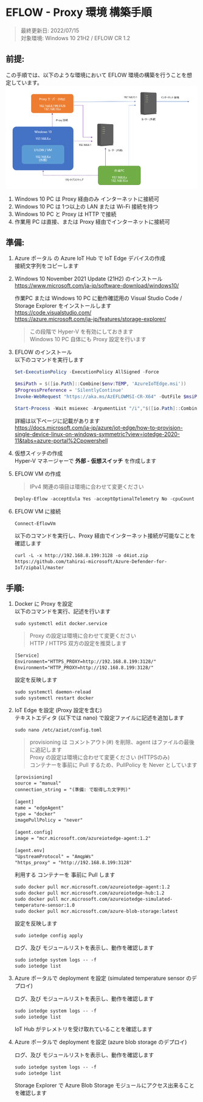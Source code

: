 # EFLOW - Proxy 環境 構築手順

> 最終更新日: 2022/07/15  
> 対象環境: Windows 10 21H2 / EFLOW CR 1.2

## 前提:

この手順では、以下のような環境において EFLOW 環境の構築を行うことを想定しています。  
![EFLOW 環境](./img/eflow-env.png 'EFLOW 環境')

1. Windows 10 PC は Proxy 経由のみ インターネットに接続可
1. Windows 10 PC は 1つ以上の LAN または Wi-Fi 接続を持つ
1. Windows 10 PC と Proxy は HTTP で接続
1. 作業用 PC は直接、または Proxy 経由でインターネットに接続可

## 準備:

1. Azure ポータル の Azure IoT Hub で IoT Edge デバイスの作成  
    接続文字列をコピーします  
1. Windows 10 November 2021 Update (21H2) のインストール  
    https://www.microsoft.com/ja-jp/software-download/windows10/

    作業PC または Windows 10 PC に動作確認用の Visual Studio Code / Storage Explorer をインストールします  
    https://code.visualstudio.com/  
    https://azure.microsoft.com/ja-jp/features/storage-explorer/  

     > この段階で Hyper-V を有効にしておきます  
     > Windows 10 PC 自体にも Proxy 設定を行います  

1. EFLOW のインストール  
    以下のコマンドを実行します  
    ```Powershell
    Set-ExecutionPolicy -ExecutionPolicy AllSigned -Force
    ```
    ```Powershell
    $msiPath = $([io.Path]::Combine($env:TEMP, 'AzureIoTEdge.msi'))
    $ProgressPreference = 'SilentlyContinue'
    Invoke-WebRequest "https://aka.ms/AzEFLOWMSI-CR-X64" -OutFile $msiPath
    ```
    ```Powershell
    Start-Process -Wait msiexec -ArgumentList "/i","$([io.Path]::Combine($env:TEMP, 'AzureIoTEdge.msi'))","/qn"
    ```

    詳細は以下ページに記載があります  
    https://docs.microsoft.com/ja-jp/azure/iot-edge/how-to-provision-single-device-linux-on-windows-symmetric?view=iotedge-2020-11&tabs=azure-portal%2Cpowershell


1. 仮想スイッチの作成  
    Hyper-V マネージャーで **外部 - 仮想スイッチ** を作成します  

1. EFLOW VM の作成  
    > IPv4 関連の項目は環境に合わせて変更ください  
    ```Powershell
    Deploy-Eflow -acceptEula Yes -acceptOptionalTelemetry No -cpuCount 2 -memoryInMB 4096 -vswitchName ExternalSwitch -vswitchType External -ip4Address 192.168.8.222 -ip4PrefixLength 24 -ip4GatewayAddress 192.168.8.1
    ```
1. EFLOW VM に接続  
    ```Powershell
    Connect-EflowVm
    ```
    以下のコマンドを実行し、Proxy 経由でインターネット接続が可能なことを確認します  
    ```
    curl -L -x http://192.168.8.199:3128 -o d4iot.zip https://github.com/tahirai-microsoft/Azure-Defender-for-IoT/zipball/master
    ```

## 手順:

1. Docker に Proxy を設定  
    以下のコマンドを実行、記述を行います
    ```
    sudo systemctl edit docker.service
    ```
     > Proxy の設定は環境に合わせて変更ください  
     > HTTP / HTTPS 双方の設定を推奨します  
    ```
    [Service]
    Environment="HTTPS_PROXY=http://192.168.8.199:3128/"
    Environment="HTTP_PROXY=http://192.168.8.199:3128/"
    ```
    設定を反映します  
    ```
    sudo systemctl daemon-reload
    sudo systemctl restart docker
    ```
1. IoT Edge を設定 (Proxy 設定を含む)  
    テキストエディタ (以下では nano) で設定ファイルに記述を追加します  
    ```Shell
    sudo nano /etc/aziot/config.toml
    ```
     > provisioning は コメントアウト(#) を削除、agent はファイルの最後に追記します  
     > Proxy の設定は環境に合わせて変更ください (HTTPSのみ)  
     > コンテナーを事前に Pull するため、PullPolicy を Never としています  
    ```
    [provisioning]
    source = "manual"
    connection_string = "(準備: で取得した文字列)"

    [agent]
    name = "edgeAgent"
    type = "docker"
    imagePullPolicy = "never"

    [agent.config]
    image = "mcr.microsoft.com/azureiotedge-agent:1.2"

    [agent.env]
    "UpstreamProtocol" = "AmqpWs"
    "https_proxy" = "http://192.168.8.199:3128"
    ```
    利用する コンテナーを 事前に Pull します
    ```
    sudo docker pull mcr.microsoft.com/azureiotedge-agent:1.2
    sudo docker pull mcr.microsoft.com/azureiotedge-hub:1.2
    sudo docker pull mcr.microsoft.com/azureiotedge-simulated-temperature-sensor:1.0
    sudo docker pull mcr.microsoft.com/azure-blob-storage:latest
    ```
    設定を反映します  
    ```
    sudo iotedge config apply
    ```
    ログ、及び モジュールリストを表示し、動作を確認します
    ```
    sudo iotedge system logs -- -f
    sudo iotedge list
    ```
1. Azure ポータルで deployment を設定 (simulated temperature sensor のデプロイ)  

    ログ、及び モジュールリストを表示し、動作を確認します
    ```
    sudo iotedge system logs -- -f
    sudo iotedge list
    ```
    IoT Hub がテレメトリを受け取れていることを確認します  

1. Azure ポータルで deployment を設定 (azure blob storage のデプロイ)  

    ログ、及び モジュールリストを表示し、動作を確認します
    ```
    sudo iotedge system logs -- -f
    sudo iotedge list
    ```
    Storage Explorer で Azure Blob Storage モジュールにアクセス出来ることを確認します  


